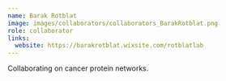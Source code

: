 ```yaml
---
name: Barak Rotblat
image: images/collaborators/collaborators_BarakRotblat.png
role: collaborator
links:
  website: https://barakrotblat.wixsite.com/rotblatlab
---
```


Collaborating on cancer protein networks.

